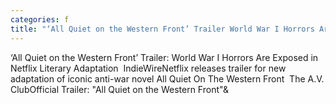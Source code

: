 ```yaml
---
categories: f
title: "‘All Quiet on the Western Front’ Trailer World War I Horrors Are Exposed in Netflix Literary Adaptation  IndieWire"
---
```

‘All Quiet on the Western Front’ Trailer: World War I Horrors Are Exposed in Netflix Literary Adaptation&nbsp;&nbsp;IndieWireNetflix releases trailer for new adaptation of iconic anti-war novel All Quiet On The Western Front&nbsp;&nbsp;The A.V. ClubOfficial Trailer: "All Quiet on the Western Front"&